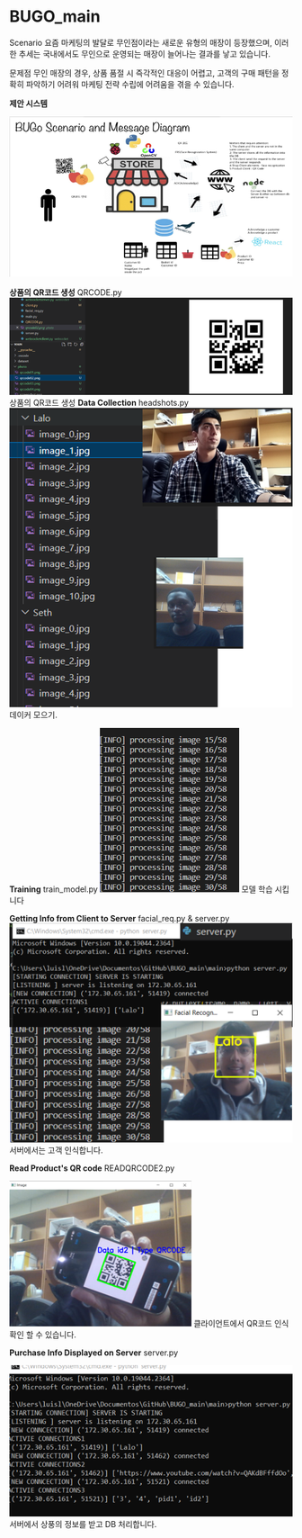 # BUGO_main

Scenario
요즘 마케팅의 발달로 무인점이라는 새로운 유형의 매장이 등장했으며, 이러한 추세는 국내에서도 무인으로 운영되는 매장이 늘어나는 결과를 낳고 있습니다.

문제점
무인 매장의 경우, 상품 품절 시 즉각적인 대응이 어렵고, 고객의 구매 패턴을 정확히 파악하기 어려워 마케팅 전략 수립에 어려움을 겪을 수 있습니다.

**제안 시스템**

![General System](./src/GeneralSystem.png)

**상품의 QR코드 생성**
QRCODE.py
![QR code Generation](./src/createQRCode.png)
상품의 QR코드 생성
**Data Collection**
headshots.py
![Data Collection](./src/dataco.png)
데이커 모으기. 

**Training**
train_model.py
![Training](./src/training_.png)
모델 학습 시킵니다

**Getting Info from Client to Server**
facial_req.py & server.py
![ServerResults](./src/server.png)
서버에서는 고객 인식합니다.

**Read Product's QR code**
READQRCODE2.py

![QR_CodeRecognition](./src/readQRCODE.png)
클라이언트에서 QR코드 인식 확인 할 수 있습니다.


**Purchase Info Displayed on Server**
server.py

![purchaseinfo](./src/ServerrecogQRCODE.png)
서버에서 상풍의 정보를 받고 DB 처리합니다.